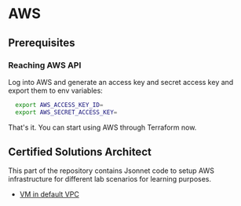 # AWS

## Prerequisites

### Reaching AWS API

Log into AWS and generate an access key and secret access key and export them to env variables:

```bash
  export AWS_ACCESS_KEY_ID=
  export AWS_SECRET_ACCESS_KEY=
```

That's it. You can start using AWS through Terraform now.

## Certified Solutions Architect

This part of the repository contains Jsonnet code to setup AWS infrastructure for different lab
scenarios for learning purposes.

- [VM in default VPC](./envs/vm-in-default-vpc/README.md)
